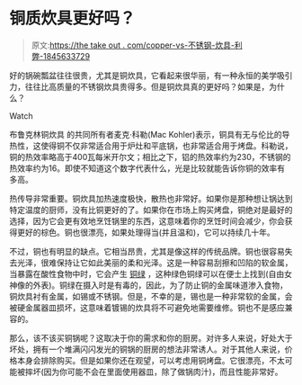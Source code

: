 # 铜质炊具更好吗？

> 原文:[https://the take out . com/copper-vs-不锈钢-炊具-利弊-1845633729](https://thetakeout.com/copper-vs-stainless-steel-cookware-pros-and-cons-1845633729)

好的锅碗瓢盆往往很贵，尤其是铜炊具，它看起来很华丽，有一种永恒的美学吸引力，往往比高质量的不锈钢炊具贵得多。但是铜炊具真的更好吗？如果是，为什么？

Watch

布鲁克林铜炊具 的共同所有者麦克·科勒(Mac Kohler)表示，铜具有无与伦比的导热性，这使得铜不仅非常适合用于炉灶和平底锅，也非常适合用于烤盘。科勒说，铜的热效率略高于400瓦每米开尔文；相比之下，铝的热效率约为230，不锈钢的热效率约为16。即使不知道这个数字代表什么，光是比较就能告诉你铜的效率有多高。

热传导非常重要。铜炊具加热速度极快，散热也非常好。如果你是那种想让锅达到特定温度的厨师，没有比铜更好的了。如果你在市场上购买烤盘，铜绝对是最好的选择，因为它会更有效地烹饪锅里的东西，这意味着你的烹饪时间会减少，你会获得更好的棕色。铜也很漂亮，如果处理得当(并且温和)，它可以持续几十年。

不过，铜也有明显的缺点。它相当昂贵，尤其是像这样的传统品牌。铜也很容易失去光泽，很难保持让它如此美丽的柔和光泽。这是一种容易刮擦和凹陷的软金属，当暴露在酸性食物中时，它会产生 [铜绿](https://www.apartmenttherapy.com/whats-the-deal-with-verdigris-a-brief-history-of-a-very-old-color-199569) ，这种绿色铜绿可以在便士上找到(自由女神像的外表)。铜绿在摄入时是有毒的，因此，为了防止铜的金属味道渗入食物，铜炊具衬有金属，如锡或不锈钢。但是，不幸的是，锡也是一种非常软的金属，会被硬金属器皿损坏，这意味着镀锡的炊具将不可避免地需要维修。铜也不是感应兼容的。

那么，该不该买铜锅呢？这取决于你的需求和你的厨房。对许多人来说，好处大于坏处，拥有一个堆满闪闪发光的铜锅的厨房的想法非常诱人。对于其他人来说，价格本身会排除购买。但是如果你还在观望，可以考虑用铜烤盘。它很漂亮，不太可能被摔坏(因为你可能不会在里面使用器皿，除了做锅肉汁)，而且性能非常好。